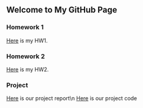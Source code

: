 ## Welcome to My GitHub Page


### Homework 1
[Here](/homeworks/HW1.html) is my HW1.
### Homework 2
[Here](/homeworks/HW2.html) is my HW2.
### Project
[Here](/project/ProjectReport.html) is our project report\n
[Here](/project/ProjectCode.ipynb) is our project code